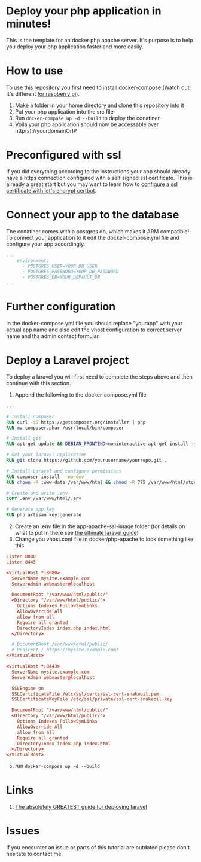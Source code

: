 # Deploy your php application in minutes!
This is the template for an docker php apache server. It's purpose is to help you deploy your php application faster and more easily.

# How to use
To use this repository you first need to [install docker-compose](https://docs.docker.com/compose/install/) (Watch out! It's different [for raspberry pi](https://dev.to/rohansawant/installing-docker-and-docker-compose-on-the-raspberry-pi-in-5-simple-steps-3mgl)).

1. Make a folder in your home directory and clone this repository into it
2. Put your php application into the src file
3. Run ```docker-compose up -d --build``` to deploy the conatiner
4. Voila your php application should now be accessable over http(s)://yourdomainOrIP

# Preconfigured with ssl
If you did everything according to the instructions your app should already have a https connection configured with a self signed ssl certificate. This is already a great start but you may want to learn how to [configure a ssl certificate with let's encrypt certbot](https://letsencrypt.org/de/getting-started/).

# Connect your app to the database
The conatiner comes with a postgres db, which makes it ARM compatible! To connect your application to it edit the docker-compose.yml file and configure your app accordingly.

```yml
...
    environment:
      - POSTGRES_USER=YOUR_DB_USER
      - POSTGRES_PASSWORD=YOUR_DB_PASSWORD
      - POSTGRES_DB=YOUR_DEFAULT_DB
...
```

# Further configuration
In the docker-compose.yml file you should replace "yourapp" with your actual app name and also edit the vhost configuration to correct server name and ths admin contact formular.

# Deploy a Laravel project
To deploy a laravel you will first need to complete the steps above and then continue with this section.

1. Append the following to the docker-compose.yml file
```Dockerfile
...

# Install composer
RUN curl -sS https://getcomposer.org/installer | php
RUN mv composer.phar /usr/local/bin/composer

# Install git
RUN apt-get update && DEBIAN_FRONTEND=noninteractive apt-get install -y git

# Get your laravel application
RUN git clone https://github.com/yourusername/yourrepo.git .

# Install Laravel and configure permissions
RUN composer install --no-dev
RUN chown -R :www-data /var/www/html && chmod -R 775 /var/www/html/storage && chmod -R 775 /var/www/laravel/bootstrap/cache

# Create and write .env
COPY .env /var/www/html/.env

# Generate app key
RUN php artisan key:generate
```
2. Create an .env file in the app-apache-ssl-image folder (for details on what to put in there see [the ultimate laravel guide](https://devmarketer.io/learn/deploy-laravel-5-app-lemp-stack-ubuntu-nginx/))
3. Change you vhost.conf file in docker/php-apache to look something like this
```conf
Listen 8080
Listen 8443

<VirtualHost *:8080>
  ServerName mysite.example.com
  ServerAdmin webmaster@localhost

  DocumentRoot "/var/www/html/public/"
  <Directory "/var/www/html/public/">
    Options Indexes FollowSymLinks
    AllowOverride All
    allow from all
    Require all granted
    DirectoryIndex index.php index.html
  </Directory>

  # DocumentRoot /var/www/html/public/
  # Redirect / https://mysite.example.com/
</VirtualHost>

<VirtualHost *:8443>
  ServerName mysite.example.com
  ServerAdmin webmaster@localhost

  SSLEngine on
  SSLCertificateFile /etc/ssl/certs/ssl-cert-snakeoil.pem
  SSLCertificateKeyFile /etc/ssl/private/ssl-cert-snakeoil.key

  DocumentRoot "/var/www/html/public/"
  <Directory "/var/www/html/public/">
    Options Indexes FollowSymLinks
    AllowOverride All
    allow from all
    Require all granted
    DirectoryIndex index.php index.html
  </Directory>
</VirtualHost>
```
5. run ```docker-compose up -d --build```

# Links
1. [The absolutely GREATEST guide for deploying laravel](https://devmarketer.io/learn/deploy-laravel-5-app-lemp-stack-ubuntu-nginx/)

# Issues
If you encounter an issue or parts of this tutorial are outdated please don't hesitate to contact me.
